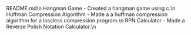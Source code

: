 README.md\n
Hangman Game - Created a hangman game using c.\n
Huffman Compression Algorithm - Made a a huffman compression algorithm for a lossless compression program.\n
RPN Calculator -  Made a Reverse Polish Notation Calculator.\n
